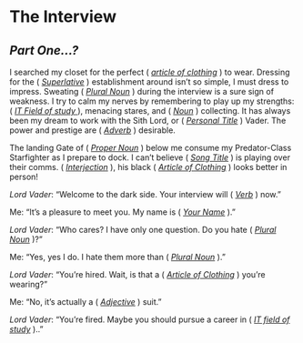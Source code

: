 # The Interview 
## *Part One...?*

I searched my closet for the perfect ( <ins> *article of clothing*</ins> ) to wear.
Dressing for the ( <ins> *Superlative*</ins> ) establishment around isn’t so simple, I must dress to impress.
Sweating ( <ins> *Plural Noun*</ins> ) during the interview is a sure sign of weakness. I try to calm my nerves by remembering to play up my strengths: ( <ins> *IT Field of study* </ins> ), menacing stares, and ( <ins> *Noun*</ins> ) collecting.
It has always been my dream to work with the Sith Lord, or ( <ins> *Personal Title*</ins> ) Vader. The power and prestige are ( <ins> *Adverb*</ins> ) desirable.

The landing Gate of ( <ins> *Proper Noun*</ins> ) below me consume my Predator-Class Starfighter as I prepare to dock. I can’t believe ( <ins> *Song Title*</ins> ) is
playing over their comms. ( <ins> *Interjection*</ins> ), his black ( <ins> *Article of Clothing*</ins> ) looks better in person!

*Lord Vader*: “Welcome to the dark side. Your interview will ( <ins> *Verb*</ins> ) now.”

Me: “It’s a pleasure to meet you. My name is ( <ins> *Your Name*</ins> ).”

*Lord Vader*: “Who cares? I have only one question. Do you hate ( <ins> *Plural Noun*</ins> )?”

Me: “Yes, yes I do. I hate them more than ( <ins> *Plural Noun*</ins> ).”

*Lord Vader*: “You’re hired. Wait, is that a ( <ins> *Article of Clothing*</ins> ) you’re wearing?”

Me: “No, it’s actually a ( <ins> *Adjective*</ins> ) suit.”

*Lord Vader*: “You’re fired. Maybe you should pursue a career in ( <ins>  *IT field of study*</ins> )..”